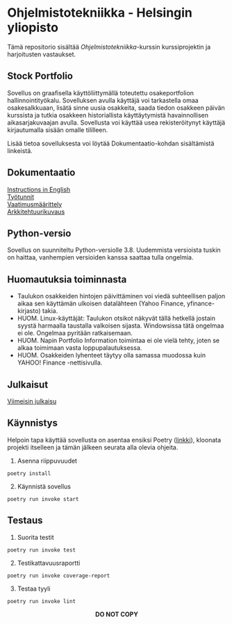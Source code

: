 # Ohjelmistotekniikka - Helsingin yliopisto

Tämä repositorio sisältää <I>Ohjelmistotekniikka</I>-kurssin kurssiprojektin ja harjoitusten vastaukset.

## Stock Portfolio
Sovellus on graafisella käyttöliittymällä toteutettu osakeportfolion hallinnointityökalu. Sovelluksen avulla käyttäjä voi tarkastella omaa osakesalkkuaan, lisätä sinne uusia osakkeita, saada tiedon osakkeen päivän kurssista ja tutkia osakkeen historiallista käyttäytymistä havainnollisen aikasarjakuvaajan avulla. Sovellusta voi käyttää usea rekisteröitynyt käyttäjä kirjautumalla sisään omalle tililleen.

Lisää tietoa sovelluksesta voi löytää Dokumentaatio-kohdan sisältämistä linkeistä.

## Dokumentaatio
[Instructions in English](https://github.com/shiftleino/stockPortfolio/blob/main/documentation/instructions.md)<br>
[Työtunnit](https://github.com/shiftleino/stockPortfolio/blob/main/documentation/tuntikirjanpito.md)<br>
[Vaatimusmäärittely](https://github.com/shiftleino/stockPortfolio/blob/main/documentation/vaatimusmaarittely.md)</br>
[Arkkitehtuurikuvaus](https://github.com/shiftleino/stockPortfolio/blob/main/documentation/arkkitehtuuri.md)

## Python-versio
Sovellus on suunniteltu Python-versiolle 3.8. Uudemmista versioista tuskin on haittaa, vanhempien versioiden kanssa saattaa tulla ongelmia.

## Huomautuksia toiminnasta
- Taulukon osakkeiden hintojen päivittäminen voi viedä suhteellisen paljon aikaa sen käyttämän ulkoisen datalähteen (Yahoo Finance, yfinance-kirjasto) takia.
- HUOM. Linux-käyttäjät: Taulukon otsikot näkyvät tällä hetkellä jostain syystä harmaalla taustalla valkoisen sijasta. Windowsissa tätä ongelmaa ei ole. Ongelmaa pyritään ratkaisemaan.
- HUOM. Napin Portfolio Information toimintaa ei ole vielä tehty, joten se alkaa toimimaan vasta loppupalautuksessa.
- HUOM. Osakkeiden lyhenteet täytyy olla samassa muodossa kuin YAHOO! Finance -nettisivulla.

## Julkaisut
[Viimeisin julkaisu](https://github.com/shiftleino/stockPortfolio/releases/tag/viikko5)<br>

## Käynnistys
Helpoin tapa käyttää sovellusta on asentaa ensiksi Poetry ([linkki](https://python-poetry.org/docs/#installation)), kloonata projekti itselleen ja tämän jälkeen seurata alla olevia ohjeita.<br>

1. Asenna riippuvuudet
```console 
poetry install
```

2. Käynnistä sovellus
```console
poetry run invoke start
```

## Testaus
1. Suorita testit
```console
poetry run invoke test
```

2. Testikattavuusraportti
```console
poetry run invoke coverage-report
```

3. Testaa tyyli
```console
poetry run invoke lint
```

<p align="center"><b>DO NOT COPY</b></p>
